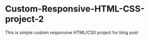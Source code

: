 # Custom-Responsive-HTML-CSS-project-2
This is simple custom responsive HTML/CSS project for blog post
